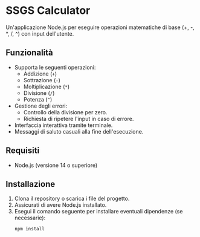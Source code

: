 # SSGS Calculator

Un'applicazione Node.js per eseguire operazioni matematiche di base (+, -, *, /, ^) con input dell'utente.

## Funzionalità

- Supporta le seguenti operazioni:
  - Addizione (`+`)
  - Sottrazione (`-`)
  - Moltiplicazione (`*`)
  - Divisione (`/`)
  - Potenza (`^`)
- Gestione degli errori:
  - Controllo della divisione per zero.
  - Richiesta di ripetere l'input in caso di errore.
- Interfaccia interattiva tramite terminale.
- Messaggi di saluto casuali alla fine dell'esecuzione.

## Requisiti

- Node.js (versione 14 o superiore)

## Installazione

1. Clona il repository o scarica i file del progetto.
2. Assicurati di avere Node.js installato.
3. Esegui il comando seguente per installare eventuali dipendenze (se necessarie):
   ```bash
   npm install
